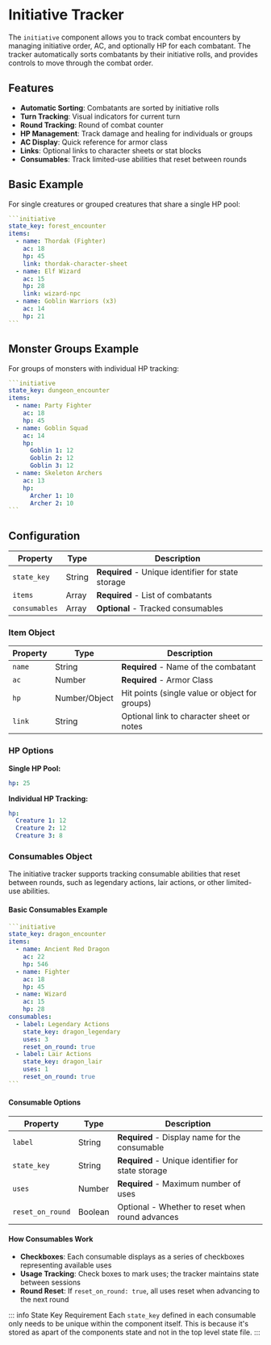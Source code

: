 # Initiative Tracker

The `initiative` component allows you to track combat encounters by managing initiative order, AC, and optionally HP for each combatant. The tracker automatically sorts combatants by their initiative rolls, and provides controls to move through the combat order.

## Features

- **Automatic Sorting**: Combatants are sorted by initiative rolls
- **Turn Tracking**: Visual indicators for current turn
- **Round Tracking**: Round of combat counter
- **HP Management**: Track damage and healing for individuals or groups
- **AC Display**: Quick reference for armor class
- **Links**: Optional links to character sheets or stat blocks
- **Consumables**: Track limited-use abilities that reset between rounds

## Basic Example

For single creatures or grouped creatures that share a single HP pool:

````yaml
```initiative
state_key: forest_encounter
items:
  - name: Thordak (Fighter)
    ac: 18
    hp: 45
    link: thordak-character-sheet
  - name: Elf Wizard
    ac: 15
    hp: 28
    link: wizard-npc
  - name: Goblin Warriors (x3)
    ac: 14
    hp: 21
```
````

## Monster Groups Example

For groups of monsters with individual HP tracking:

````yaml
```initiative
state_key: dungeon_encounter
items:
  - name: Party Fighter
    ac: 18
    hp: 45
  - name: Goblin Squad
    ac: 14
    hp:
      Goblin 1: 12
      Goblin 2: 12
      Goblin 3: 12
  - name: Skeleton Archers
    ac: 13
    hp:
      Archer 1: 10
      Archer 2: 10
```
````

## Configuration

| Property      | Type   | Description                                        |
| ------------- | ------ | -------------------------------------------------- |
| `state_key`   | String | **Required** - Unique identifier for state storage |
| `items`       | Array  | **Required** - List of combatants                  |
| `consumables` | Array  | **Optional** - Tracked consumables                 |

### Item Object

| Property | Type          | Description                                    |
| -------- | ------------- | ---------------------------------------------- |
| `name`   | String        | **Required** - Name of the combatant           |
| `ac`     | Number        | **Required** - Armor Class                     |
| `hp`     | Number/Object | Hit points (single value or object for groups) |
| `link`   | String        | Optional link to character sheet or notes      |

### HP Options

**Single HP Pool:**

```yaml
hp: 25
```

**Individual HP Tracking:**

```yaml
hp:
  Creature 1: 12
  Creature 2: 12
  Creature 3: 8
```

### Consumables Object

The initiative tracker supports tracking consumable abilities that reset between rounds, such as legendary actions, lair actions, or other limited-use abilities.

#### Basic Consumables Example

````yaml
```initiative
state_key: dragon_encounter
items:
  - name: Ancient Red Dragon
    ac: 22
    hp: 546
  - name: Fighter
    ac: 18
    hp: 45
  - name: Wizard
    ac: 15
    hp: 28
consumables:
  - label: Legendary Actions
    state_key: dragon_legendary
    uses: 3
    reset_on_round: true
  - label: Lair Actions
    state_key: dragon_lair
    uses: 1
    reset_on_round: true
```
````

#### Consumable Options

| Property         | Type    | Description                                        |
| ---------------- | ------- | -------------------------------------------------- |
| `label`          | String  | **Required** - Display name for the consumable     |
| `state_key`      | String  | **Required** - Unique identifier for state storage |
| `uses`           | Number  | **Required** - Maximum number of uses              |
| `reset_on_round` | Boolean | Optional - Whether to reset when round advances    |

#### How Consumables Work

- **Checkboxes**: Each consumable displays as a series of checkboxes representing available uses
- **Usage Tracking**: Check boxes to mark uses; the tracker maintains state between sessions
- **Round Reset**: If `reset_on_round: true`, all uses reset when advancing to the next round

::: info State Key Requirement
Each `state_key` defined in each consumable only needs to be unique within the component itself. This is because it's stored as apart of the components state and not in the top level state file.
:::
